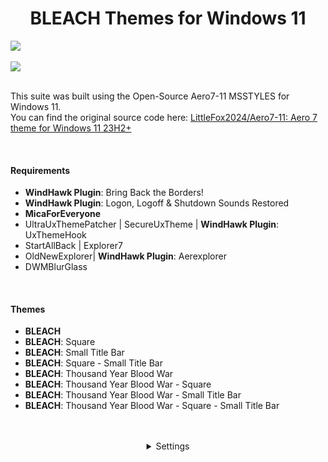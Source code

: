 <h1 align="center">BLEACH Themes for Windows 11</h1>
<img  align="center" src="https://github.com/user-attachments/assets/213e5a56-c0f2-4af4-b411-bf9b866ed4a0" />
<br /><br />
<img  align="center" src="https://github.com/user-attachments/assets/27405c25-b551-446e-9f0c-bdd6c1e4c669" />
<br /><br />
<p>This suite was built using the Open-Source Aero7-11 MSSTYLES for Windows 11.<br />
You can find the original source code here: <a href="https://github.com/LittleFox2024/Aero7-11" target="_blank">LittleFox2024/Aero7-11: Aero 7 theme for Windows 11 23H2+</a></p>
<br />
<h4>Requirements</h4>
<ul>
  <li><b>WindHawk Plugin</b>: Bring Back the Borders!</li>
  <li><b>WindHawk Plugin</b>: Logon, Logoff & Shutdown Sounds Restored</li>
  <li><b>MicaForEveryone</b></li>
  <li>UltraUxThemePatcher | SecureUxTheme | <b>WindHawk Plugin</b>: UxThemeHook</li>
  <li>StartAllBack | Explorer7</li>
  <li>OldNewExplorer| <b>WindHawk Plugin</b>: Aerexplorer</li>
  <li>DWMBlurGlass</li>
</ul>
<br />
<h4>Themes</h4>
<ul>
  <li><b>BLEACH</b></li>
  <li><b>BLEACH</b>: Square</li>
  <li><b>BLEACH</b>: Small Title Bar</li>
  <li><b>BLEACH</b>: Square - Small Title Bar</li>
  <li><b>BLEACH</b>: Thousand Year Blood War</li>
  <li><b>BLEACH</b>: Thousand Year Blood War - Square</li>
  <li><b>BLEACH</b>: Thousand Year Blood War - Small Title Bar</li>
  <li><b>BLEACH</b>: Thousand Year Blood War - Square - Small Title Bar</li>
</ul>
<br /><br />
<details align="center">
  <summary>Settings</summary>
  <h4>DWMBlurGlass</h4>
  <img width="40%" src="https://github.com/user-attachments/assets/5ae8f2d3-a07c-4a20-961e-6293c0999928" /> <img width="40%" src="https://github.com/user-attachments/assets/6ca49190-35df-4352-ac41-fb2d29b93d93" />
  <br />
  <h4>StartAllBack</h4>
  <img width="40%" src="https://github.com/user-attachments/assets/89d80c9f-6970-49dd-ac69-d436d5f83aab" /> <img width="40%" src="https://github.com/user-attachments/assets/ccc80b7d-72c5-45f0-aba4-9ffd353e5d1d" />
  <br />
  <h4>OldNewExplorer</h4>
  <img width="40%" src="https://github.com/user-attachments/assets/aa5e77ae-2d91-4222-a607-56c707c96ad0" />
</details>
